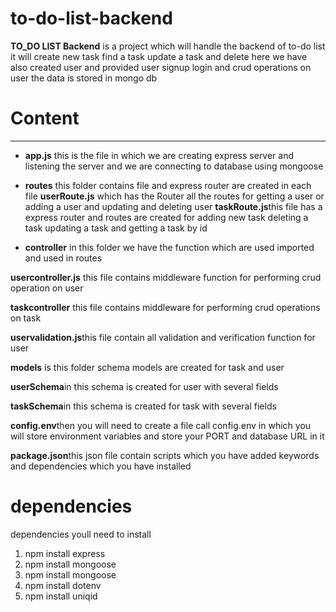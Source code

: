 # to-do-list-backend

**TO_DO LIST Backend** is a project which will handle the backend of to-do list it will create new task find a task  update a task and delete here we have also created user and provided user signup login and crud operations on user the data is stored in mongo db

# Content

<hr>

- **app.js** this is the file in which we are creating express server and listening the server and we are connecting to database using mongoose

- **routes** this folder contains file and express router are created in each file **userRoute.js** which has the Router all the routes for getting a user or adding a user and updating and deleting user
**taskRoute.js**this file has a express router and routes are created for adding new task deleting a task updating a task and getting a task by id
- **controller** in this folder we have the function which are used imported and used in routes

**usercontroller.js** this file contains middleware function for performing crud operation on user

**taskcontroller** this file  contains middleware for performing crud operations on task 

**uservalidation.js**this file contain all validation and verification function for user

**models** is this folder schema models are created for task and user

**userSchema**in this schema is created for user with several fields

**taskSchema**in this schema is created for task with several fields 

**config.env**then you will need to create a file call config.env in which you will store environment variables and store your PORT and database URL in it

**package.json**this json file contain scripts which you have added keywords and dependencies which you have installed



# dependencies
dependencies youll need to install

1) npm install express
2) npm install mongoose
3) npm install mongoose
4) npm install dotenv
5) npm install uniqid

